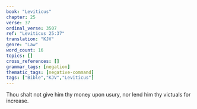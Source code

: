 ```yaml
---
book: "Leviticus"
chapter: 25
verse: 37
ordinal_verse: 3507
ref: "Leviticus 25:37"
translation: "KJV"
genre: "Law"
word_count: 16
topics: []
cross_references: []
grammar_tags: [negation]
thematic_tags: [negative-command]
tags: ["Bible","KJV","Leviticus"]
---
```

Thou shalt not give him thy money upon usury, nor lend him thy victuals for increase.
